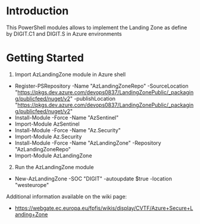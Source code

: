# Introduction 
This PowerShell modules allows to implement the Landing Zone as define by DIGIT.C1 and DIGIT.S in Azure environments

# Getting Started
1.	Import AzLandingZone module in Azure shell
- Register-PSRepository -Name "AzLandingZoneRepo" -SourceLocation "https://pkgs.dev.azure.com/devops0837/LandingZonePublic/_packaging/publicfeed/nuget/v2" -publishLocation "https://pkgs.dev.azure.com/devops0837/LandingZonePublic/_packaging/publicfeed/nuget/v2"
- Install-Module -Force -Name "AzSentinel"
- Import-Module AzSentinel
- Install-Module -Force -Name "Az.Security"
- Import-Module Az.Security
- Install-Module -Force -Name "AzLandingZone" -Repository "AzLandingZoneRepo"
- Import-Module AzLandingZone
2.	Run the AzLandingZone module
- New-AzLandingZone -SOC "DIGIT" -autoupdate $true -location "westeurope"

Additional information available on the wiki page:
- https://webgate.ec.europa.eu/fpfis/wikis/display/CVTF/Azure+Secure+Landing+Zone
